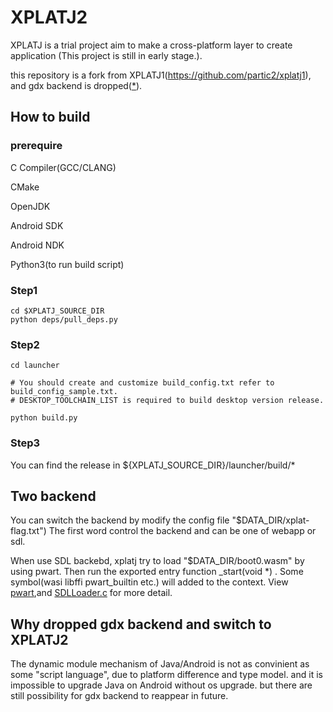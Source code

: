 # XPLATJ2

XPLATJ is a trial project aim to make a cross-platform layer to create application (This project is still in early stage.).

this repository is a fork from XPLATJ1(https://github.com/partic2/xplatj1), and gdx backend is dropped([*](#why-dropped-gdx-backend-and-switch-to-xplatj2)).

## How to build

### prerequire

C Compiler(GCC/CLANG)

CMake

OpenJDK

Android SDK

Android NDK

Python3(to run build script)

### Step1

```
cd $XPLATJ_SOURCE_DIR
python deps/pull_deps.py
```

### Step2

```
cd launcher

# You should create and customize build_config.txt refer to build_config_sample.txt.
# DESKTOP_TOOLCHAIN_LIST is required to build desktop version release.

python build.py

```


### Step3

You can find the release in ${XPLATJ_SOURCE_DIR}/launcher/build/*



## Two backend
You can switch the backend by modify the config file "$DATA_DIR/xplat-flag.txt") The first word control the backend and can be one of webapp or sdl.

When use SDL backebd, xplatj try to load "$DATA_DIR/boot0.wasm" by using pwart. Then run the exported entry function _start(void *) .
Some symbol(wasi libffi pwart_builtin etc.) will added to the context. View [pwart](pwart/README.md),and [SDLLoader.c](launcher/SDLLoader.c) for more detail. 


## Why dropped gdx backend and switch to XPLATJ2
The dynamic module mechanism of Java/Android is not as convinient as some "script language", due to platform difference and type model. and it is impossible to upgrade Java on Android without os upgrade. 
but there are still possibility for gdx backend to reappear in future.